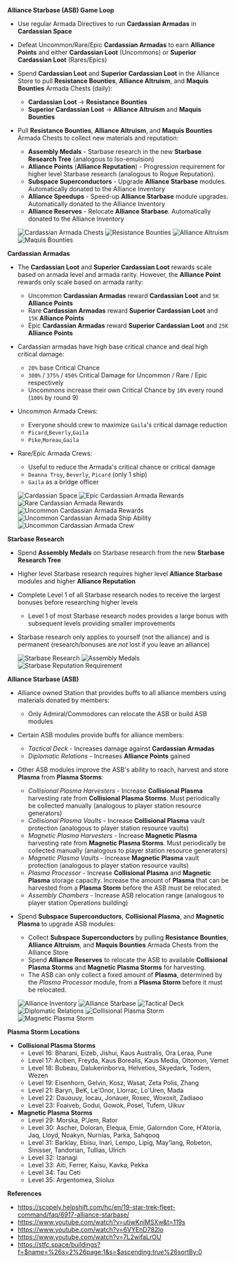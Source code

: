 __Alliance Starbase (ASB) Game Loop__
- Use regular Armada Directives to run **Cardassian Armadas** in **Cardassian Space**
- Defeat Uncommon/Rare/Epic **Cardassian Armadas** to earn **Alliance Points** and either **Cardassian Loot** (Uncommons) or **Superior Cardassian Loot** (Rares/Epics)
- Spend **Cardassian Loot** and **Superior Cardassian Loot** in the Alliance Store to pull **Resistance Bounties**, **Alliance Altruism**, and **Maquis Bounties** Armada Chests (daily):
    - **Cardassian Loot** -> **Resistance Bounties**
    - **Superior Cardassian Loot** -> **Alliance Altruism** and **Maquis Bounties** 
- Pull **Resistance Bounties**, **Alliance Altruism**, and **Maquis Bounties** Armada Chests to collect new materials and reputation:
    - **Assembly Medals** - Starbase research in the new **Starbase Research Tree** (analogous to Iso-emulsion)
    - **Alliance Points** (**Alliance Reputation**) - Progression requirement for higher level Starbase research (analogous to Rogue Reputation).
    - **Subspace Superconductors** - Upgrade **Alliance Starbase** modules. Automatically donated to the Alliance Inventory
    - **Alliance Speedups** - Speed-up **Alliance Starbase** module upgrades. Automatically donated to the Alliance Inventory
    - **Alliance Reserves** - Relocate **Alliance Starbase**. Automatically donated to the Alliance Inventory

  ![Cardassian Armada Chests](res/cardassian-armada-chests.jpg)
  ![Resistance Bounties](res/cardassian-armada-chests-resistance-bounties.jpg)
  ![Alliance Altruism](res/cardassian-armada-chests-alliance-altruism.jpg)
  ![Maquis Bounties](res/cardassian-armada-chests-maquis-bounties.jpg)

__Cardassian Armadas__
- The **Cardassian Loot** and **Superior Cardassian Loot** rewards scale based on armada level and armada rarity. However, the **Alliance Point** rewards only scale based on armada rarity:
    - Uncommon **Cardassian Armadas** reward **Cardassian Loot** and `5K` **Alliance Points** 
    - Rare **Cardassian Armadas** reward **Superior Cardassian Loot** and `15K` **Alliance Points** 
    - Epic **Cardassian Armadas** reward **Superior Cardassian Loot** and `25K` **Alliance Points**
- Cardassian armadas have high base critical chance and deal high critical damage:
    - `20%` base Critical Chance
    - `300%` / `375%` / `450%` Critical Damage for Uncommon / Rare / Epic respectively
    - Uncommons increase their own Critical Chance by `10%` every round (`100%` by round 9)
- Uncommon Armada Crews:
    - Everyone should crew to maximize `Gaila`'s critical damage reduction
    - `Picard`,`Beverly`,`Gaila`
    - `Pike`,`Moreau`,`Gaila`
- Rare/Epic Armada Crews:
    - Useful to reduce the Armada's critical chance or critical damage
    - `Deanna Troy`, `Beverly`, `Picard` (only 1 ship)
    - `Gaila` as a bridge officer
    
  ![Cardassian Space](res/cardassian-space.jpg)
  ![Epic Cardassian Armada Rewards](res/cardassian-armada-rewards-epic.jpg)
  ![Rare Cardassian Armada Rewards](res/cardassian-armada-rewards-rare.jpg)
  ![Uncommon Cardassian Armada Rewards](res/cardassian-armada-rewards-unc.jpg)
  ![Uncommon Cardassian Armada Ship Ability](res/cardassian-armada-ship-ability.jpg)
  ![Uncommon Cardassian Armada Crew](res/cardassian-armada-crew-unc.jpg)

__Starbase Research__
- Spend **Assembly Medals** on Starbase research from the new **Starbase Research Tree**
- Higher level Starbase research requires higher level **Alliance Starbase** modules and higher **Alliance Reputation**
- Complete Level 1 of all Starbase research nodes to receive the largest bonuses before researching higher levels
    - Level 1 of most Starbase research nodes provides a large bonus with subsequent levels providing smaller improvements
- Starbase research only applies to yourself (not the alliance) and is permanent (research/bonuses are _not_ lost if you leave an alliance) 

  ![Starbase Research](res/starbase-research-tree.jpg)
  ![Assembly Medals](res/starbase-research-cost.jpg)
  ![Starbase Reputation Requirement](res/starbase-research-rep-req.jpg)

__Alliance Starbase (ASB)__
- Alliance owned Station that provides buffs to all alliance members using materials donated by members:
    - Only Admiral/Commodores can relocate the ASB or build ASB modules
- Certain ASB modules provide buffs for alliance members:
    - _Tactical Deck_ - Increases damage against **Cardassian Armadas**
    - _Diplomatic Relations_ - Increases **Alliance Points** gained
- Other ASB modules improve the ASB's ability to reach, harvest and store **Plasma** from **Plasma Storms**:
    - _Collisional Plasma Harvesters_ - Increase **Collisional Plasma** harvesting rate from **Collisional Plasma Storms**. Must periodically be collected manually (analogous to player station resource generators)
    - _Collisional Plasma Vaults_ - Increase **Collisional Plasma** vault protection (analogous to player station resource vaults)
    - _Magnetic Plasma Harvesters_ - Increase **Magnetic Plasma** harvesting rate from **Magnetic Plasma Storms**. Must periodically be collected manually (analogous to player station resource generators)
    - _Magnetic Plasma Vaults_ - Increase **Magnetic Plasma** vault protection (analogous to player station resource vaults)
    - _Plasma Processor_ - Increase **Collisional Plasma** and **Magnetic Plasma** storage capacity. Increase the amount of **Plasma** that can be harvested from a **Plasma Storm** before the ASB must be relocated.
    - _Assembly Chambers_ - Increase ASB relocation range (analogous to player station Operations building)
- Spend **Subspace Superconductors**, **Collisional Plasma**, and **Magnetic Plasma** to upgrade ASB modules:
    - Collect **Subspace Superconductors** by pulling **Resistance Bounties**, **Alliance Altruism**, and **Maquis Bounties** Armada Chests from the Alliance Store
    - Spend **Alliance Reserves** to relocate the ASB to available **Collisional Plasma Storms** and **Magnetic Plasma Storms** for harvesting.
    - The ASB can only collect a fixed amount of **Plasma**, determined by the _Plasma Processor_ module, from a **Plasma Storm** before it must be relocated.

  ![Alliance Inventory](res/alliance-inventory.jpg)
  ![Alliance Starbase](res/asb.jpg)
  ![Tactical Deck](res/asb-tactical-deck.jpg)
  ![Diplomatic Relations](res/asb-diplomatic-relations.jpg)
  ![Collisional Plasma Storm](res/plasma-storm-collisional.jpg)
  ![Magnetic Plasma Storm](res/plasma-storm-magnetic.jpg)

__Plasma Storm Locations__
- **Collisional Plasma Storms**
    - Level 16: Bharani, Eizeb, Jishui, Kaus Australis, Ora Leraa, Pune
    - Level 17: Aciben, Freyda, Kaus Borealis, Kaus Media, Oltomon, Vemet
    - Level 18: Bubeau, Dalukerinborva, Helvetios, Skyedark, Todem, Wezen
    - Level 19: Eisenhorn, Gelvin, Kosz, Wasat, Zeta Polis, Zhang
    - Level 21: Baryn, BeK, Le'Onor, Llorrac, Lo'Uren, Mada
    - Level 22: Dauouuy, Iocau, Jonauer, Rosec, Woxoxit, Zadiaoo
    - Level 23: Foaiveb, Godui, Gowok, Posel, Tufem, Uikuv
- **Magnetic Plasma Storms**
    - Level 29: Morska, P'Jem, Rator
    - Level 30: Ascher, Doloran, Elequa, Emie, Galorndon Core, H'Atoria, Jaq, Lloyd, Noakyn, Nurnias, Parka, Sahqooq
    - Level 31: Barklay, Ebisu, Inari, Lempo, Lipig, May'lang, Robeton, Sinisser, Tandorian, Tullias, Ulrich
    - Level 32: Izanagi
    - Level 33: Aiti, Ferrer, Kaisu, Kavka, Pekka
    - Level 34: Tau Ceti
    - Level 35: Argentomea, Siiolux

__References__
- https://scopely.helpshift.com/hc/en/19-star-trek-fleet-command/faq/6917-alliance-starbase/
- https://www.youtube.com/watch?v=utiwKniMSXw&t=119s
- https://www.youtube.com/watch?v=6VYEnD782lo
- https://www.youtube.com/watch?v=7L2wifaLrOU
- https://stfc.space/buildings?f=$name=%26s=2%26page:1&s=$ascending:true%26sortBy:0
